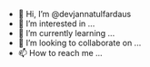 - 👋 Hi, I’m @devjannatulfardaus
- 👀 I’m interested in ...
- 🌱 I’m currently learning ...
- 💞️ I’m looking to collaborate on ...
- 📫 How to reach me ...

<!---
devjannatulfardaus/devjannatulfardaus is a ✨ special ✨ repository because its `README.md` (this file) appears on your GitHub profile.
You can click the Preview link to take a look at your changes.
--->
